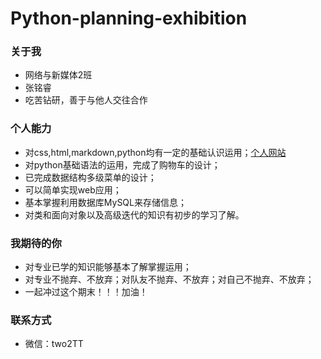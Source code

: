 # Python-planning-exhibition

### 关于我
* 网络与新媒体2班
* 张铭睿
* 吃苦钻研，善于与他人交往合作

### 个人能力
* 对css,html,markdown,python均有一定的基础认识运用；[个人网站](https://shmimy-cn.gitee.io/shmimy-cn/page3/)
* 对python基础语法的运用，完成了购物车的设计；
* 已完成数据结构多级菜单的设计；
* 可以简单实现web应用；
* 基本掌握利用数据库MySQL来存储信息；
* 对类和面向对象以及高级迭代的知识有初步的学习了解。

### 我期待的你
* 对专业已学的知识能够基本了解掌握运用；
* 对专业不抛弃、不放弃；对队友不抛弃、不放弃；对自己不抛弃、不放弃；
* 一起冲过这个期末！！！加油！

### 联系方式
* 微信：two2TT

